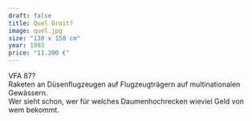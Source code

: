 ```yaml
---
draft: false
title: Quel Droit?
image: quel.jpg
size: "130 x 150 cm"
year: 1993
price: "11.200 €"
---
```

VFA 87?  
Raketen an Düsenflugzeugen auf Flugzeugträgern auf multinationalen Gewässern.  
Wer sieht schon, wer für welches Daumenhochrecken wieviel Geld von wem bekommt.
